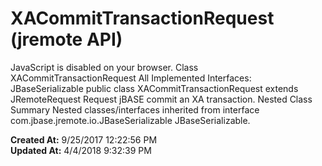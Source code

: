 # XACommitTransactionRequest (jremote API)

JavaScript is disabled on your browser. Class XACommitTransactionRequest All Implemented Interfaces: JBaseSerializable public class XACommitTransactionRequest extends JRemoteRequest Request jBASE commit an XA transaction. Nested Class Summary Nested classes/interfaces inherited from interface com.jbase.jremote.io.JBaseSerializable JBaseSerializable.  

**Created At:** 9/25/2017 12:22:56 PM  
**Updated At:** 4/4/2018 9:32:39 PM  

